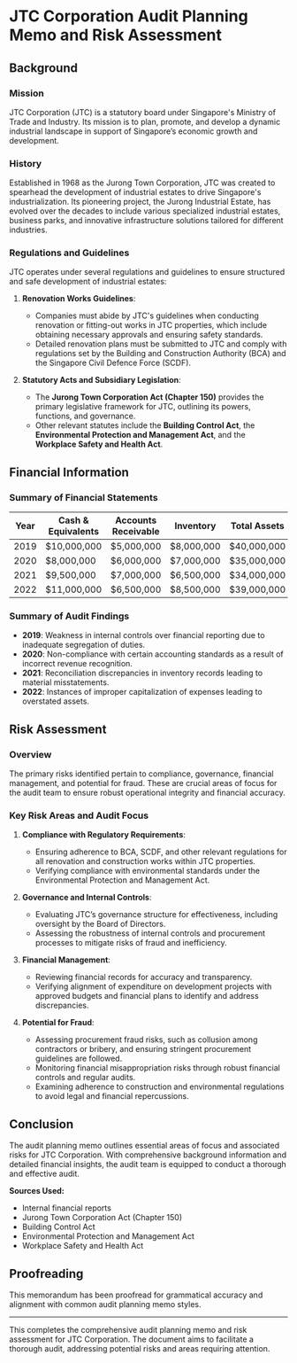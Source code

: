 # JTC Corporation Audit Planning Memo and Risk Assessment

## Background

### Mission
JTC Corporation (JTC) is a statutory board under Singapore's Ministry of Trade and Industry. Its mission is to plan, promote, and develop a dynamic industrial landscape in support of Singapore’s economic growth and development.

### History
Established in 1968 as the Jurong Town Corporation, JTC was created to spearhead the development of industrial estates to drive Singapore's industrialization. Its pioneering project, the Jurong Industrial Estate, has evolved over the decades to include various specialized industrial estates, business parks, and innovative infrastructure solutions tailored for different industries.

### Regulations and Guidelines
JTC operates under several regulations and guidelines to ensure structured and safe development of industrial estates:

1. **Renovation Works Guidelines**:
   - Companies must abide by JTC's guidelines when conducting renovation or fitting-out works in JTC properties, which include obtaining necessary approvals and ensuring safety standards.
   - Detailed renovation plans must be submitted to JTC and comply with regulations set by the Building and Construction Authority (BCA) and the Singapore Civil Defence Force (SCDF).

2. **Statutory Acts and Subsidiary Legislation**:
   - The **Jurong Town Corporation Act (Chapter 150)** provides the primary legislative framework for JTC, outlining its powers, functions, and governance.
   - Other relevant statutes include the **Building Control Act**, the **Environmental Protection and Management Act**, and the **Workplace Safety and Health Act**.

## Financial Information

### Summary of Financial Statements

| Year | Cash & Equivalents | Accounts Receivable | Inventory | Total Assets | Total Liabilities | Common Stock | Retained Earnings | Total Equity |
|------|---------------------|---------------------|-----------|--------------|-------------------|--------------|-------------------|--------------|
| 2019 | $10,000,000         | $5,000,000          | $8,000,000| $40,000,000  | $20,000,000       | $5,000,000   | $15,000,000       | $20,000,000  |
| 2020 | $8,000,000          | $6,000,000          | $7,000,000| $35,000,000  | $18,000,000       | $5,000,000   | $12,000,000       | $17,000,000  |
| 2021 | $9,500,000          | $7,000,000          | $6,500,000| $34,000,000  | $18,000,000       | $5,000,000   | $11,000,000       | $16,000,000  |
| 2022 | $11,000,000         | $6,500,000          | $8,500,000| $39,000,000  | $17,000,000       | $5,000,000   | $17,000,000       | $22,000,000  |

### Summary of Audit Findings
- **2019**: Weakness in internal controls over financial reporting due to inadequate segregation of duties.
- **2020**: Non-compliance with certain accounting standards as a result of incorrect revenue recognition.
- **2021**: Reconciliation discrepancies in inventory records leading to material misstatements.
- **2022**: Instances of improper capitalization of expenses leading to overstated assets.

## Risk Assessment

### Overview
The primary risks identified pertain to compliance, governance, financial management, and potential for fraud. These are crucial areas of focus for the audit team to ensure robust operational integrity and financial accuracy.

### Key Risk Areas and Audit Focus

1. **Compliance with Regulatory Requirements**:
   - Ensuring adherence to BCA, SCDF, and other relevant regulations for all renovation and construction works within JTC properties.
   - Verifying compliance with environmental standards under the Environmental Protection and Management Act.

2. **Governance and Internal Controls**:
   - Evaluating JTC’s governance structure for effectiveness, including oversight by the Board of Directors.
   - Assessing the robustness of internal controls and procurement processes to mitigate risks of fraud and inefficiency.

3. **Financial Management**:
   - Reviewing financial records for accuracy and transparency.
   - Verifying alignment of expenditure on development projects with approved budgets and financial plans to identify and address discrepancies.

4. **Potential for Fraud**:
   - Assessing procurement fraud risks, such as collusion among contractors or bribery, and ensuring stringent procurement guidelines are followed.
   - Monitoring financial misappropriation risks through robust financial controls and regular audits.
   - Examining adherence to construction and environmental regulations to avoid legal and financial repercussions.

## Conclusion
The audit planning memo outlines essential areas of focus and associated risks for JTC Corporation. With comprehensive background information and detailed financial insights, the audit team is equipped to conduct a thorough and effective audit.

**Sources Used:**
- Internal financial reports
- Jurong Town Corporation Act (Chapter 150)
- Building Control Act
- Environmental Protection and Management Act
- Workplace Safety and Health Act

## Proofreading
This memorandum has been proofread for grammatical accuracy and alignment with common audit planning memo styles.

---

This completes the comprehensive audit planning memo and risk assessment for JTC Corporation. The document aims to facilitate a thorough audit, addressing potential risks and areas requiring attention.